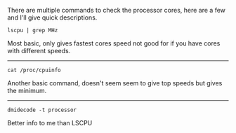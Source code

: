 
There are multiple commands to check the processor cores, here are a few and I'll give quick descriptions.

```
lscpu | grep MHz
```
Most basic, only gives fastest cores speed not good for if you have cores with different speeds.

-------------

```
cat /proc/cpuinfo
```
Another basic command, doesn't seem seem to give top speeds but gives the minimum.

--------

```
dmidecode -t processor
```
Better info to me than LSCPU